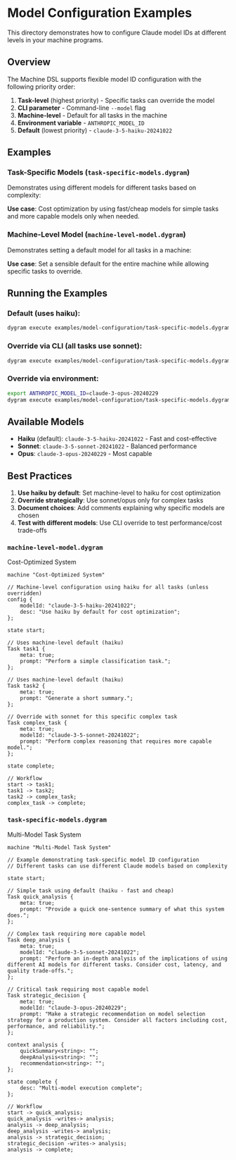 # Model Configuration Examples

This directory demonstrates how to configure Claude model IDs at different levels in your machine programs.

## Overview

The Machine DSL supports flexible model ID configuration with the following priority order:

1. **Task-level** (highest priority) - Specific tasks can override the model
2. **CLI parameter** - Command-line `--model` flag
3. **Machine-level** - Default for all tasks in the machine
4. **Environment variable** - `ANTHROPIC_MODEL_ID`
5. **Default** (lowest priority) - `claude-3-5-haiku-20241022`

## Examples

### Task-Specific Models (`task-specific-models.dygram`)

Demonstrates using different models for different tasks based on complexity:


**Use case**: Cost optimization by using fast/cheap models for simple tasks and more capable models only when needed.

### Machine-Level Model (`machine-level-model.dygram`)

Demonstrates setting a default model for all tasks in a machine:


**Use case**: Set a sensible default for the entire machine while allowing specific tasks to override.

## Running the Examples

### Default (uses haiku):
```bash
dygram execute examples/model-configuration/task-specific-models.dygram
```

### Override via CLI (all tasks use sonnet):
```bash
dygram execute examples/model-configuration/task-specific-models.dygram --model claude-3-5-sonnet-20241022
```

### Override via environment:
```bash
export ANTHROPIC_MODEL_ID=claude-3-opus-20240229
dygram execute examples/model-configuration/task-specific-models.dygram
```

## Available Models

- **Haiku** (default): `claude-3-5-haiku-20241022` - Fast and cost-effective
- **Sonnet**: `claude-3-5-sonnet-20241022` - Balanced performance
- **Opus**: `claude-3-opus-20240229` - Most capable

## Best Practices

1. **Use haiku by default**: Set machine-level to haiku for cost optimization
2. **Override strategically**: Use sonnet/opus only for complex tasks
3. **Document choices**: Add comments explaining why specific models are chosen
4. **Test with different models**: Use CLI override to test performance/cost trade-offs

### `machine-level-model.dygram`
Cost-Optimized System

```dygram examples/model-configuration/machine-level-model.dygram
machine "Cost-Optimized System"

// Machine-level configuration using haiku for all tasks (unless overridden)
config {
    modelId: "claude-3-5-haiku-20241022";
    desc: "Use haiku by default for cost optimization";
};

state start;

// Uses machine-level default (haiku)
Task task1 {
    meta: true;
    prompt: "Perform a simple classification task.";
};

// Uses machine-level default (haiku)
Task task2 {
    meta: true;
    prompt: "Generate a short summary.";
};

// Override with sonnet for this specific complex task
Task complex_task {
    meta: true;
    modelId: "claude-3-5-sonnet-20241022";
    prompt: "Perform complex reasoning that requires more capable model.";
};

state complete;

// Workflow
start -> task1;
task1 -> task2;
task2 -> complex_task;
complex_task -> complete;

```

### `task-specific-models.dygram`

Multi-Model Task System

```dygram examples/model-configuration/task-specific-models.dygram
machine "Multi-Model Task System"

// Example demonstrating task-specific model ID configuration
// Different tasks can use different Claude models based on complexity

state start;

// Simple task using default (haiku - fast and cheap)
Task quick_analysis {
    meta: true;
    prompt: "Provide a quick one-sentence summary of what this system does.";
};

// Complex task requiring more capable model
Task deep_analysis {
    meta: true;
    modelId: "claude-3-5-sonnet-20241022";
    prompt: "Perform an in-depth analysis of the implications of using different AI models for different tasks. Consider cost, latency, and quality trade-offs.";
};

// Critical task requiring most capable model
Task strategic_decision {
    meta: true;
    modelId: "claude-3-opus-20240229";
    prompt: "Make a strategic recommendation on model selection strategy for a production system. Consider all factors including cost, performance, and reliability.";
};

context analysis {
    quickSummary<string>: "";
    deepAnalysis<string>: "";
    recommendation<string>: "";
};

state complete {
    desc: "Multi-model execution complete";
};

// Workflow
start -> quick_analysis;
quick_analysis -writes-> analysis;
analysis -> deep_analysis;
deep_analysis -writes-> analysis;
analysis -> strategic_decision;
strategic_decision -writes-> analysis;
analysis -> complete;

```
